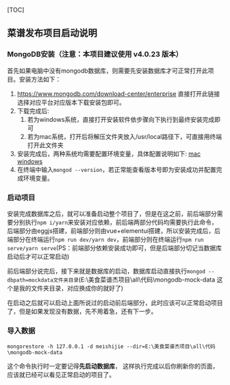 [TOC]

## 菜谱发布项目启动说明

### MongoDB安装（注意：本项目建议使用  v4.0.23 版本）

首先如果电脑中没有mongodb数据库，则需要先安装数据库才可正常打开此项目。安装方法如下：

1. https://www.mongodb.com/download-center/enterprise 直接打开此链接选择对应平台对应版本下载安装包即可。
2. 下载完成后: 
   1. 若为windows系统，直接打开安装软件依步骤向下执行到最终安装完成即可
   2. 若为mac系统，打开后将解压文件夹放入/usr/local路径下，可直接用终端打开此文件夹
3. 安装完成后，两种系统均需要配置环境变量，具体配置说明如下: [mac](https://www.jianshu.com/p/7241f7c83f4a) [windows](https://blog.csdn.net/XUEER88888888888888/article/details/80036968)
4. 在终端中输入`mongod --version`，若正常能查看版本号即为安装成功并配置完成环境变量。

### 启动项目

安装完成数据库之后，就可以准备启动整个项目了，但是在这之前，前后端部分需要分别执行`npm i/yarn`来安装对应依赖，前后端两部分代码均需要执行此命令，后端部分由eggjs搭建，前端部分则由vue+elementui搭建，所以安装完成后，后端部分在终端运行`npm run dev/yarn dev`，前端部分则在终端运行`npm run serve/yarn serve`(PS：前端部分依赖安装成功即可，但是后端部分切记当数据库启动后才可以正常启动)

前后端部分说完后，接下来就是数据库的启动，数据库启动直接执行`mongod --dbpath=mockdata文件夹目录`(E:\美食菜谱杰项目\all\代码\mongodb-mock-data 这个是我的文件夹目录，对应换成你的就好了)

在启动之后就可以启动上面所说过的启动前后端部分，此时应该可以正常启动项目了，但是如果发现没有数据，先不用着急，还有下一步。

### 导入数据
```shell
mongorestore -h 127.0.0.1 -d meishijie --dir=E:\美食菜谱杰项目\all\代码\mongodb-mock-data
```

这个命令执行时一定要记得<strong>先启动数据库</strong>， 这样执行完成以后你刷新你的页面，应该就已经可以看见正常启动的项目了。

